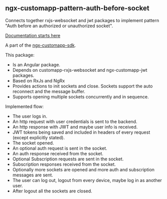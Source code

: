 ## ngx-customapp-pattern-auth-before-socket

Connects together rxjs-websocket and jwt packages to implement pattern "Auth before an authorized or unauthorized
socket".

[Documentation starts here](https://custom-app.github.io/ngx-customapp-sdk/modules/ngx_customapp_pattern_auth_before_socket.html)

A part of the [ngx-customapp-sdk](https://custom-app.github.io/ngx-customapp-sdk/).

This package:

- Is an Angular package.
- Depends on customapp-rxjs-websocket and ngx-customapp-jwt packages.
- Based on RxJs and NgRx
- Provides actions to init sockets and close. Sockets support the auto reconnect and the message buffer.
- Supports opening multiple sockets concurrently and in sequence.

Implemented flow:

- The user logs in.
- An http request with user credentials is sent to the backend.
- An http response with JWT and maybe user info is received.
- JWT tokens being saved and included in headers of every request (except explicitly stated).
- The socket opened.
- An optional auth request is sent in the socket.
- An auth response received from the socket.
- Optional Subscription requests are sent in the socket.
- Subscription responses received from the socket.
- Optionally more sockets are opened and more auth and subscription messages are sent.
- The user can log out, logout from every device, maybe log in as another user.
- After logout all the sockets are closed.
